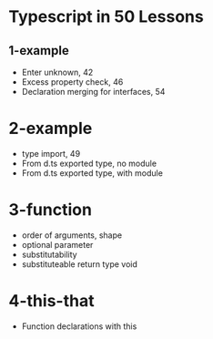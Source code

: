 # Typescript in 50 Lessons

## 1-example

- Enter unknown, 42
- Excess property check, 46
- Declaration merging for interfaces, 54

# 2-example

- type import, 49
- From d.ts exported type, no module
- From d.ts exported type, with module

# 3-function

- order of arguments, shape
- optional parameter
- substitutability
- substituteable return type void

# 4-this-that

- Function declarations with this
